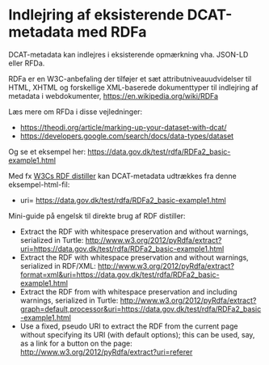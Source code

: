 # Indlejring af eksisterende DCAT-metadata med RDFa

DCAT-metadata kan indlejres i eksisterende opmærkning vha. JSON-LD eller RFDa. 

RDFa er en W3C-anbefaling der tilføjer et sæt attributniveauudvidelser til HTML, XHTML og forskellige XML-baserede dokumenttyper til indlejring af metadata i webdokumenter, https://en.wikipedia.org/wiki/RDFa

Læs mere om RFDa i disse vejledninger: 

- https://theodi.org/article/marking-up-your-dataset-with-dcat/
- https://developers.google.com/search/docs/data-types/dataset

Og se et eksempel her:
https://data.gov.dk/test/rdfa/RDFa2_basic-example1.html

Med fx [W3Cs RDF distiller](https://www.w3.org/2012/pyRdfa/Overview.html) kan  DCAT-metadata udtrækkes fra denne eksempel-html-fil:
- uri= https://data.gov.dk/test/rdfa/RDFa2_basic-example1.html

Mini-guide på engelsk til direkte brug af RDF distiller:
- Extract the RDF with whitespace preservation and without warnings, serialized in Turtle:
http://www.w3.org/2012/pyRdfa/extract?uri=https://data.gov.dk/test/rdfa/RDFa2_basic-example1.html
- Extract the RDF with whitespace preservation and without warnings, serialized in RDF/XML:
http://www.w3.org/2012/pyRdfa/extract?format=xml&uri=https://data.gov.dk/test/rdfa/RDFa2_basic-example1.html
- Extract the RDF from  with whitespace preservation and including warnings, serialized in Turtle:
http://www.w3.org/2012/pyRdfa/extract?graph=default,processor&uri=https://data.gov.dk/test/rdfa/RDFa2_basic-example1.html
- Use a fixed, pseudo URI to extract the RDF from the current page without specifying its URI (with default options); this can be used, say, as a link for a button on the page: http://www.w3.org/2012/pyRdfa/extract?uri=referer

